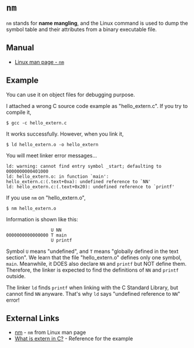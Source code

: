 # `nm`
`nm` stands for **name mangling**,
and the Linux command is used to dump the symbol table and their attributes from a binary executable file.

## Manual
* [Linux man page - `nm`](https://linux.die.net/man/1/nm)

## Example
You can use it on object files for debugging purpose.

I attached a wrong C source code example as "hello_extern.c". If you try to compile it,

    $ gcc -c hello_extern.c

It works successfully. However, when you link it,

    $ ld hello_extern.o -o hello_extern

You will meet linker error messages...

    ld: warning: cannot find entry symbol _start; defaulting to 0000000000401000
    ld: hello_extern.o: in function `main':
    hello_extern.c:(.text+0xa): undefined reference to `NN'
    ld: hello_extern.c:(.text+0x20): undefined reference to `printf'

If you use `nm` on "hello_extern.o",

    $ nm hello_extern.o

Information is shown like this:

                     U NN
    0000000000000000 T main
                     U printf

Symbol `U` means "undefined", and `T` means "globally defined in the text section".
We learn that the file "hello_extern.o" defines only one symbol, `main`. Meanwhile, it DOES also declare `NN` and `printf` but NOT define them. Therefore, the linker is expected to find the definitions of `NN` and `printf` outside.

The linker `ld` finds `printf` when linking with the C Standard Library, but cannot find `NN` anyware. That's why `ld` says "undefined reference to `NN`" error!

## External Links
* [nm](https://linux.die.net/man/1/nm) - `nm` from Linux man page
* [What is extern in C?](https://jameshfisher.com/2017/08/27/c-extern/) - Reference for the example
